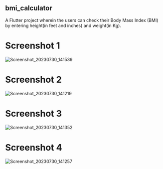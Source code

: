 ## bmi_calculator

A Flutter project wherein the users can check their Body Mass Index (BMI) by entering height(in feet and inches) and weight(in Kg).

# Screenshot 1
![Screenshot_20230730_141539](https://github.com/sumit1202/bmi_calculator/assets/31153960/75e785eb-cad3-48bd-9809-38d3ff1121ba)

# Screenshot 2
![Screenshot_20230730_141219](https://github.com/sumit1202/bmi_calculator/assets/31153960/3f9ac128-2d66-433b-a3c4-f0497b85c7fa)

# Screenshot 3
![Screenshot_20230730_141352](https://github.com/sumit1202/bmi_calculator/assets/31153960/2b1ca5e2-c381-416a-9cc2-30a07f05fcfc)

# Screenshot 4
![Screenshot_20230730_141257](https://github.com/sumit1202/bmi_calculator/assets/31153960/929cd375-4a36-425c-9aaa-2742b8c41a23)


